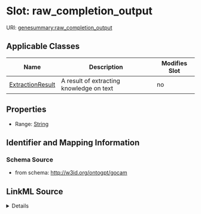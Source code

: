 

# Slot: raw_completion_output

URI: [genesummary:raw_completion_output](http://w3id.org/ontogpt/genesummary/raw_completion_output)



<!-- no inheritance hierarchy -->





## Applicable Classes

| Name | Description | Modifies Slot |
| --- | --- | --- |
| [ExtractionResult](ExtractionResult.md) | A result of extracting knowledge on text |  no  |







## Properties

* Range: [String](String.md)





## Identifier and Mapping Information







### Schema Source


* from schema: http://w3id.org/ontogpt/gocam




## LinkML Source

<details>
```yaml
name: raw_completion_output
from_schema: http://w3id.org/ontogpt/gocam
rank: 1000
alias: raw_completion_output
owner: ExtractionResult
domain_of:
- ExtractionResult
range: string

```
</details>